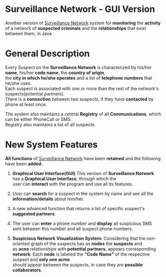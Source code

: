 # Surveillance Network - GUI Version

Another version of [Surveillance Network](https://github.com/papageo-dev/Surveillance_Network.git) system for **monitoring** the **activity** of a network of **suspected criminals** and the **relationships** that exist between them, in Java.

# General Description

Every Suspect on the **Surveillance Network** is characterized by his/her **name**, his/her **code name**, the **country of origin**,      
the **city in which he/she operates** and a list of **telephone numbers** that he/she uses.                                  
Each suspect is associated with one or more than the rest of the network's suspects(potential partners).                    
There is a **connection** between two suspects, if they have **contacted** by phone at least once.

The system also maintains a central **Registry** of all **Communications**, which can be either PhoneCall or SMS.                     
Registry also maintains a list of all suspects. 

# New System Features

**All functions** of [Surveillance Network](https://github.com/papageo-dev/Surveillance_Network#system-features) have been **retained** and the following have been **added**:

1. **Graphical User Interface(GUI)**
   This version of **Surveillance Network** has a **Graphical User Interface**, through which the    
   user can **interact** with the program and use all its features.

2. User can **search** for a suspect in the system by name and see all the  
   **information/details** about him/her.
   
3. A new advanced function that returns a list of specific suspect's **suggested partners**.

4. The user can **enter** a phone number and **display** all suspicious SMS sent between this 
   number and all suspect phone numbers.
   
5. **Suspicious Network Visualization System:**
   Considering that the non-oriented graph of the suspects has as **nodes** the **suspects** and      
   as **acne** relationships with **potential partners**, appears corresponding **network**.
   Each **node** is labeled the **"Code Name"** of the respective suspect and **only one acme**    
   should appear between the suspects, in case they are **possible collaborators**.
